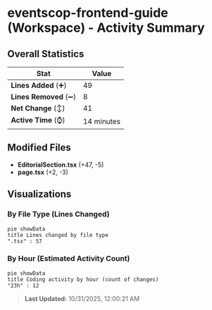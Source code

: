 # eventscop-frontend-guide (Workspace) - Activity Summary 

## Overall Statistics

| Stat                   | Value                                                             |
| ---------------------- | ----------------------------------------------------------------- |
| **Lines Added** (➕)   | 49                                          |
| **Lines Removed** (➖) | 8                                        |
| **Net Change** (↕)    | 41                |
| **Active Time** (⌚)   | 14 minutes |


## Modified Files
- **EditorialSection.tsx** (+47, -5)
- **page.tsx** (+2, -3)

## Visualizations

### By File Type (Lines Changed)

```mermaid
pie showData
title Lines changed by file type
".tsx" : 57
```

### By Hour (Estimated Activity Count)

```mermaid
pie showData
title Coding activity by hour (count of changes)
"23h" : 12
```


> **Last Updated:** 10/31/2025, 12:00:21 AM
